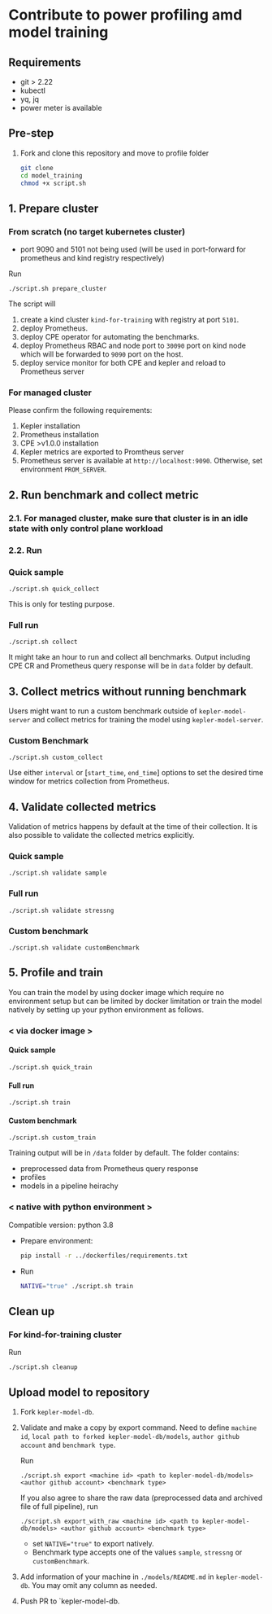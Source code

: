 # Contribute to power profiling amd model training

## Requirements
- git > 2.22
- kubectl
- yq, jq
- power meter is available

## Pre-step
1. Fork and clone this repository and move to profile folder
    ```bash
    git clone
    cd model_training
    chmod +x script.sh
    ```
## 1. Prepare cluster

### From scratch (no target kubernetes cluster)
- port 9090 and 5101 not being used (will be used in port-forward for prometheus and kind registry respectively)

Run
```
./script.sh prepare_cluster
```
The script will 
1. create a kind cluster `kind-for-training` with registry at port `5101`.
2. deploy Prometheus.
3. deploy CPE operator for automating the benchmarks.
4. deploy Prometheus RBAC and node port to `30090` port on kind node which will be forwarded to `9090` port on the host.
5. deploy service monitor for both CPE and kepler and reload to Prometheus server

### For managed cluster

Please confirm the following requirements:
1. Kepler installation
2. Prometheus installation
3. CPE >v1.0.0 installation
4. Kepler metrics are exported to Promtheus server
5. Prometheus server is available at `http://localhost:9090`. Otherwise, set environment `PROM_SERVER`.
   
## 2. Run benchmark and collect metric
### 2.1. For managed cluster, make sure that cluster is in an idle state with only control plane workload

### 2.2. Run
### Quick sample

    ./script.sh quick_collect

This is only for testing purpose.

### Full run

    ./script.sh collect

It might take an hour to run and collect all benchmarks. Output including CPE CR and Prometheus query response will be in `data` folder by default.

## 3. Collect metrics without running benchmark
Users might want to run a custom benchmark outside of `kepler-model-server` and collect metrics for training the model using `kepler-model-server`.

### Custom Benchmark

    ./script.sh custom_collect

Use either `interval` or [`start_time`, `end_time`] options to set the desired time window for metrics collection from Prometheus.

## 4. Validate collected metrics
Validation of metrics happens by default at the time of their collection. It is also possible to validate the collected metrics explicitly.

### Quick sample

    ./script.sh validate sample

### Full run

    ./script.sh validate stressng

### Custom benchmark

    ./script.sh validate customBenchmark

## 5. Profile and train

You can train the model by using docker image which require no environment setup but can be limited by docker limitation or train the model natively by setting up your python environment as follows.

### < via docker image >

#### Quick sample

```
./script.sh quick_train
```


#### Full run 

```
./script.sh train
```

#### Custom benchmark

```
./script.sh custom_train
```

Training output will be in `/data` folder by default. The folder contains:
- preprocessed data from Prometheus query response
- profiles
- models in a pipeline heirachy 

### < native with python environment >
Compatible version: python 3.8

- Prepare environment:

    ```bash
    pip install -r ../dockerfiles/requirements.txt
    ```

- Run

    ```bash
    NATIVE="true" ./script.sh train
    ```

## Clean up

### For kind-for-training cluster

Run
```
./script.sh cleanup
```

## Upload model to repository

1. Fork `kepler-model-db`.

1. Validate and make a copy by export command. Need to define `machine id`, `local path to forked kepler-model-db/models`, `author github account` and `benchmark type`.

    Run
    ```
    ./script.sh export <machine id> <path to kepler-model-db/models> <author github account> <benchmark type>
    ```

    If you also agree to share the raw data (preprocessed data and archived file of full pipeline), run

    ```
    ./script.sh export_with_raw <machine id> <path to kepler-model-db/models> <author github account> <benchmark type>
    ```

    - set `NATIVE="true"` to export natively.
    - Benchmark type accepts one of the values `sample`, `stressng` or `customBenchmark`.

2. Add information of your machine in `./models/README.md` in `kepler-model-db`. You may omit any column as needed.
3. Push PR to `kepler-model-db.
